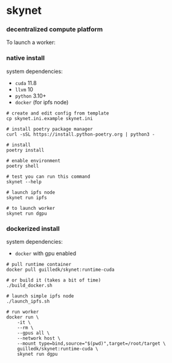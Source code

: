# skynet
### decentralized compute platform

To launch a worker:

### native install

system dependencies:
- `cuda` 11.8
- `llvm` 10
- `python` 3.10+
- `docker` (for ipfs node)

```
# create and edit config from template
cp skynet.ini.example skynet.ini

# install poetry package manager
curl -sSL https://install.python-poetry.org | python3 -

# install
poetry install

# enable environment
poetry shell

# test you can run this command
skynet --help

# launch ipfs node
skynet run ipfs

# to launch worker
skynet run dgpu

```

### dockerized install

system dependencies:
- `docker` with gpu enabled

```
# pull runtime container
docker pull guilledk/skynet:runtime-cuda

# or build it (takes a bit of time)
./build_docker.sh

# launch simple ipfs node
./launch_ipfs.sh

# run worker
docker run \
    -it \
    --rm \
    --gpus all \
    --network host \
    --mount type=bind,source="$(pwd)",target=/root/target \
    guilledk/skynet:runtime-cuda \
    skynet run dgpu
```

